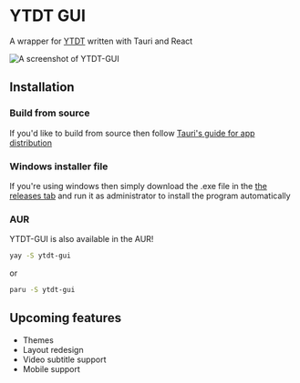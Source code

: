 # YTDT GUI

A wrapper for [YTDT](https://github.com/posaidon09/ytdt) written with Tauri and React

![A screenshot of YTDT-GUI](https://i.postimg.cc/Hs1jmZWz/image.png)

## Installation

### Build from source
If you'd like to build from source then follow [Tauri's guide for app distribution](https://v2.tauri.app/distribute/)

### Windows installer file
If you're using windows then simply download the .exe file in the [the releases tab](https://github.com/posaidon09/ytdt-gui/releases) and run it as administrator to install the program automatically

### AUR
YTDT-GUI is also available in the AUR!
```bash
yay -S ytdt-gui
```
or
```bash
paru -S ytdt-gui
```

## Upcoming features
- Themes
- Layout redesign
- Video subtitle support
- Mobile support
